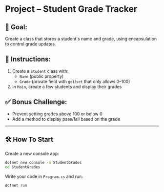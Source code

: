 # Project – Student Grade Tracker

## 🧠 Goal:
Create a class that stores a student's name and grade, using encapsulation to control grade updates.

## 🔧 Instructions:
1. Create a `Student` class with:
   - `Name` (public property)
   - `Grade` (private field with `get`/`set` that only allows 0–100)
2. In `Main`, create a few students and display their grades

## ✅ Bonus Challenge:
- Prevent setting grades above 100 or below 0
- Add a method to display pass/fail based on the grade

---

## 🛠️ How To Start

Create a new console app:
```bash
dotnet new console -o StudentGrades
cd StudentGrades
```

Write your code in `Program.cs` and run:
```bash
dotnet run
```
